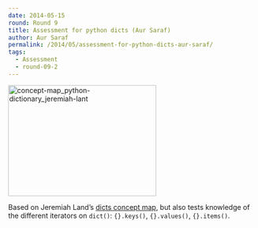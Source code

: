 ```yaml
---
date: 2014-05-15
round: Round 9
title: Assessment for python dicts (Aur Saraf)
author: Aur Saraf
permalink: /2014/05/assessment-for-python-dicts-aur-saraf/
tags:
  - Assessment
  - round-09-2
---
```

[<img src="http://files.software-carpentry.org/training-course/2014/04/concept-map_python-dictionary_jeremiah-lant-300x225.jpg" alt="concept-map_python-dictionary_jeremiah-lant" width="300" height="225" class="alignnone size-medium wp-image-6864" />][1]

Based on Jeremiah Land&#8217;s [dicts concept map][2], but also tests knowledge of the different iterators on `dict()`: `{}.keys()`, `{}.values()`, `{}.items()`.

 [1]: http://files.software-carpentry.org/training-course/2014/04/concept-map_python-dictionary_jeremiah-lant.jpg
 [2]: http://teaching.software-carpentry.org/2014/04/30/concept-map-for-python-dictionaries/
